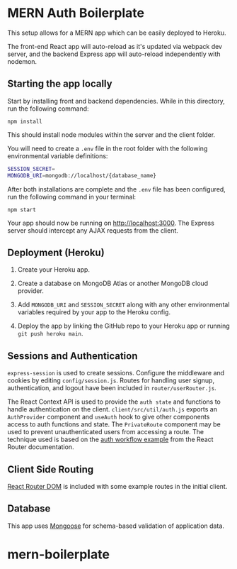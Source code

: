 # MERN Auth Boilerplate

This setup allows for a MERN app which can be easily deployed to Heroku.

The front-end React app will auto-reload as it's updated via webpack dev server, and the backend Express app will auto-reload independently with nodemon.

## Starting the app locally

Start by installing front and backend dependencies. While in this directory, run the following command:

```
npm install
```

This should install node modules within the server and the client folder.

You will need to create a `.env` file in the root folder with the following environmental variable definitions:

```sh
SESSION_SECRET=
MONGODB_URI=mongodb://localhost/{database_name}
```

After both installations are complete and the `.env` file has been configured, run the following command in your terminal:

```
npm start
```

Your app should now be running on <http://localhost:3000>. The Express server should intercept any AJAX requests from the client.

## Deployment (Heroku)

1. Create your Heroku app.

2. Create a database on MongoDB Atlas or another MongoDB cloud provider.

3. Add `MONGODB_URI` and `SESSION_SECRET` along with any other environmental variables required by your app
   to the Heroku config.

4. Deploy the app by linking the GitHub repo to your Heroku app or running `git push heroku main`.

## Sessions and Authentication

`express-session` is used to create sessions. Configure the middleware and cookies by editing `config/session.js`. Routes for handling user signup, authentication, and logout have been included in `router/userRouter.js`.

The React Context API is used to provide the `auth state` and functions to handle authentication on the client. `client/src/util/auth.js` exports an `AuthProvider` component and `useAuth` hook to give other components access to auth functions and state. The `PrivateRoute` component may be used to prevent unauthenticated users from accessing a route. The technique used is based on the [auth workflow example](https://reactrouter.com/web/example/auth-workflow) from the React Router documentation.

## Client Side Routing

[React Router DOM](https://reactrouter.com/web/guides/quick-start) is included with some example routes in the initial client.

## Database

This app uses [Mongoose](https://mongoosejs.com/) for schema-based validation of application data.
# mern-boilerplate
